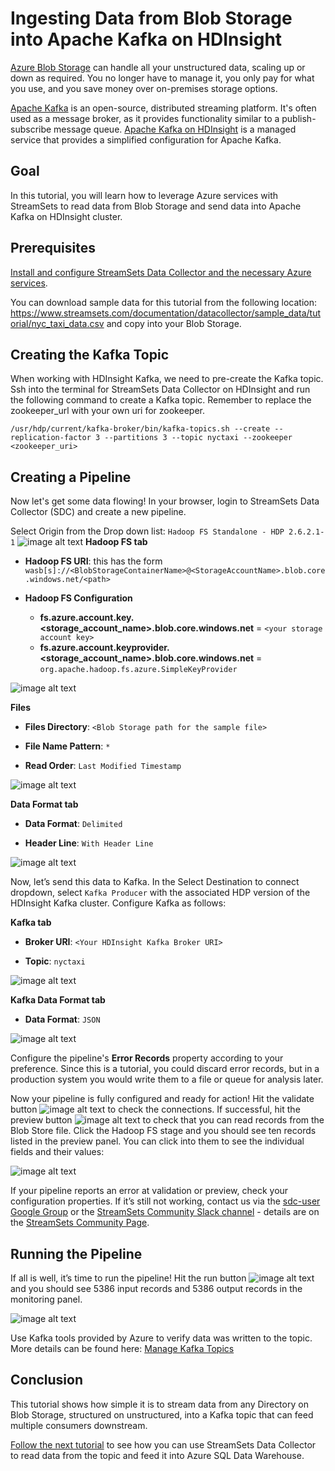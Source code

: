 # Ingesting Data from Blob Storage into Apache Kafka on HDInsight

[Azure Blob Storage](https://azure.microsoft.com/en-us/services/storage/blobs/ "Azure Blob Storage") can handle all your unstructured data, scaling up or down as required. You no longer have to manage it, you only pay for what you use, and you save money over on-premises storage options.

[Apache Kafka](https://docs.microsoft.com/en-us/azure/hdinsight/kafka/apache-kafka-introduction) is an open-source, distributed streaming platform. It's often used as a message broker, as it provides functionality similar to a publish-subscribe message queue. [Apache Kafka on HDInsight](https://azure.microsoft.com/en-us/services/hdinsight/apache-kafka/) is a managed service that provides a simplified configuration for Apache Kafka.

## Goal

In this tutorial, you will learn how to leverage Azure services with StreamSets to read data from Blob Storage and send data into Apache Kafka on HDInsight cluster.

## Prerequisites

[Install and configure StreamSets Data Collector and the necessary Azure services](readme.md).

You can download sample data for this tutorial from the following location: https://www.streamsets.com/documentation/datacollector/sample_data/tutorial/nyc_taxi_data.csv and copy into your Blob Storage.

## Creating the Kafka Topic

When working with HDInsight Kafka, we need to pre-create the Kafka topic. Ssh into the terminal for StreamSets Data Collector on HDInsight and run the following command to create a Kafka topic. Remember to replace the zookeeper_url with your own uri for zookeeper.

	/usr/hdp/current/kafka-broker/bin/kafka-topics.sh --create --replication-factor 3 --partitions 3 --topic nyctaxi --zookeeper <zookeeper_uri>

## Creating a Pipeline

Now let's get some data flowing! In your browser, login to StreamSets Data Collector (SDC) and create a new pipeline.

Select Origin from the Drop down list: `Hadoop FS Standalone - HDP 2.6.2.1-1`
![image alt text](img/BlobToKafka/SelectSource_Hadoop.png)
**Hadoop FS tab**

* **Hadoop FS URI**: this has the form `wasb[s]://<BlobStorageContainerName>@<StorageAccountName>.blob.core.windows.net/<path>`

* **Hadoop FS Configuration**
	* **fs.azure.account.key.<storage_account_name>.blob.core.windows.net** = `<your storage account key>`
	* **fs.azure.account.keyprovider.<storage_account_name>.blob.core.windows.net** = `org.apache.hadoop.fs.azure.SimpleKeyProvider`

![image alt text](img/BlobToKafka/HadoopFS_HadoopFS.png)

**Files**

* **Files Directory**: `<Blob Storage path for the sample file>`

* **File Name Pattern**: `*`

* **Read Order**: `Last Modified Timestamp`

![image alt text](img/BlobToKafka/HadoopFS_Files.png)

**Data Format tab**

* **Data Format**: `Delimited`

* **Header Line**: `With Header Line`

![image alt text](img/BlobToKafka/HadoopFS_DataFormat.png)

Now, let’s send this data to Kafka.
In the Select Destination to connect dropdown, select `Kafka Producer` with the associated HDP version of the HDInsight Kafka cluster. Configure Kafka as follows:

**Kafka tab**

* **Broker URI**: `<Your HDInsight Kafka Broker URI>`

* **Topic**: `nyctaxi`

![image alt text](img/BlobToKafka/Kafka_Kafka.png)

**Kafka Data Format tab**

* **Data Format**: `JSON`

![image alt text](img/BlobToKafka/Kafka_DataFormat.png)

Configure the pipeline's **Error Records** property according to your preference. Since this is a tutorial, you could discard error records, but in a production system you would write them to a file or queue for analysis later.

Now your pipeline is fully configured and ready for action! Hit the validate button ![image alt text](img/BlobToKafka/ValidateIcon.png) to check the connections. If successful, hit the preview button ![image alt text](img/BlobToKafka/PreviewIcon.png) to check that you can read records from the Blob Store file. Click the Hadoop FS stage and you should see ten records listed in the preview panel. You can click into them to see the individual fields and their values:

![image alt text](img/BlobToKafka/Preview.png)

If your pipeline reports an error at validation or preview, check your configuration properties. If it’s still not working, contact us via the [sdc-user Google Group](https://groups.google.com/a/streamsets.com/forum/#!forum/sdc-user) or the [StreamSets Community Slack channel](https://streamsetters-slack.herokuapp.com/) - details are on the [StreamSets Community Page](https://streamsets.com/community/).

## Running the Pipeline

If all is well, it’s time to run the pipeline! Hit the run button ![image alt text](img/BlobToKafka/PlayIcon.png) and you should see 5386 input records and 5386 output records in the monitoring panel.

![image alt text](img/BlobToKafka/StartandMonitor.png)

Use Kafka tools provided by Azure to verify data was written to the topic. More details can be found here: [Manage Kafka Topics](https://docs.microsoft.com/en-us/azure/hdinsight/kafka/apache-kafka-get-started#manage-kafka-topics)

## Conclusion

This tutorial shows how simple it is to stream data from any Directory on Blob Storage, structured on unstructured, into a Kafka topic that can feed multiple consumers downstream. 

[Follow the next tutorial](hdinsightkafka_to_sqldw_and_blobstorage.md) to see how you can use StreamSets Data Collector to read data from the topic and feed it into Azure SQL Data Warehouse.
